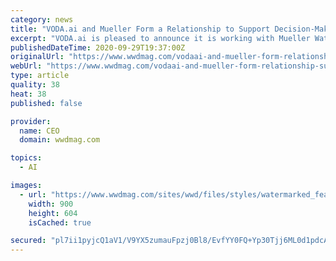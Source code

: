 ```yaml
---
category: news
title: "VODA.ai and Mueller Form a Relationship to Support Decision-Making Through Artificial Intelligence"
excerpt: "VODA.ai is pleased to announce it is working with Mueller Water Products to provide machine learning software to power PipeRankTM virtual condition"
publishedDateTime: 2020-09-29T19:37:00Z
originalUrl: "https://www.wwdmag.com/vodaai-and-mueller-form-relationship-support-decision-making-through-artificial-intelligence"
webUrl: "https://www.wwdmag.com/vodaai-and-mueller-form-relationship-support-decision-making-through-artificial-intelligence"
type: article
quality: 38
heat: 38
published: false

provider:
  name: CEO
  domain: wwdmag.com

topics:
  - AI

images:
  - url: "https://www.wwdmag.com/sites/wwd/files/styles/watermarked_feature/public/brightcove/videos/images/posters/745467978001_6195335240001_6195338869001-vs.jpg?itok=ZM8Gn-P6"
    width: 900
    height: 604
    isCached: true

secured: "pl7ii1pyjcQ1aV1/V9YX5zumauFpzj0Bl8/EvfYY0FQ+Yp30Tjj6ML0d1pdcAsF2gdk4EruPxeNpz3xOvXyqm4We2DZvVKmfjO3NffTpq6UYl6xc97UsX+J87fBXkksWBH71dr/zmqRCNpWk6Tj1yGjvf7vYQrbMoBigjdtJu7t7JCj+szRXegMKo6Q8Vk6x2drhUzjiKCTzL3u3sCT+zcK+uDYvlC9WPInQT30L3xFYkZ0L+ey0XB8zoIeyJ1L7AOxj/aOjcFdwy3ElMpQLswAEPMzqO2zNRtHt4boDZ0ML/lZ+lgUHCv5S4HmlhzwyBXINiZsg3MM+RNmlm6ZOitUiZdcC4HIqIMYmAROdLEk=;Py+7SJo8pBsHkxRUBnAV1g=="
---
```


